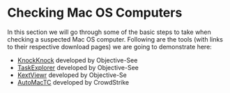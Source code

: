 # Checking Mac OS Computers

In this section we will go through some of the basic steps to take when checking a suspected Mac OS computer. Following are the tools (with links to their respective download pages) we are going to demonstrate here:

- [KnockKnock](https://objective-see.com/products/knockknock.html) developed by Objective-See
- [TaskExplorer](https://objective-see.com/products/taskexplorer.html) developed by Objective-See
- [KextViewr](https://objective-see.com/products/kextviewr.html) developed by Objective-Se
- [AutoMacTC](https://www.crowdstrike.com/blog/automating-mac-forensic-triage/) developed by CrowdStrike

